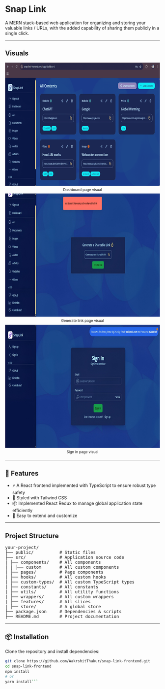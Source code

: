 # Snap Link

A MERN stack–based web application for organizing and storing your valuable links / URLs, with the added capability of sharing them publicly in a single click.

---

## Visuals

<div align="center">  
<img alt="Dashboard page" src="https://github.com/AakrshitThakur/snap-link-frontend/blob/main/public/images/screenshots/dashboard.png?raw=true" width="800" height="400"><br>  
<sup>Dashboard page visual<sup>  
</div>

<div align="center">  
<img alt="Generate link page" src="https://github.com/AakrshitThakur/snap-link-frontend/blob/main/public/images/screenshots/generate-link.jpeg?raw=true" width="800" height="400"><br>  
<sup>Generate link page visual<sup>  
</div>

<div align="center">  
<img alt="Sign in page" src="https://github.com/AakrshitThakur/snap-link-frontend/blob/main/public/images/screenshots/signin.jpeg?raw=true" width="800" height="400"><br>  
<sup>Sign in page visual<sup>  
</div>

---

## 🚀 Features

- ⚡️ A React frontend implemented with TypeScript to ensure robust type safety
- 🎨 Styled with Tailwind CSS
- 📦 Implemented React Redux to manage global application state efficiently
- 🔧 Easy to extend and customize

---

## Project Structure

<pre stype="white-space: pre; overflow-x: auto">
your-project/  
├── public/          # Static files  
├── src/             # Application source code  
| ├── components/    # All components  
| | ├── custom       # All custom components  
| ├── pages/         # Page components  
| ├── hooks/         # All custom hooks  
| ├── custom-types/  # All custom TypeScript types  
| ├── constants/     # All constants  
| ├── utils/         # All utility functions  
| ├── wrappers/      # All custom wrappers  
| ├── features/      # All slices  
| ├── store/         # A global store  
├── package.json     # Dependencies & scripts  
├── README.md        # Project documentation  
</pre>

---

## 📦 Installation

Clone the repository and install dependencies:

````bash
git clone https://github.com/AakrshitThakur/snap-link-frontend.git
cd snap-link-frontend
npm install
# or
yarn install```

````
